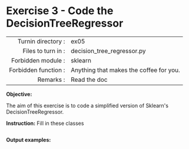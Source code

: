 # Exercise 3 - Code the DecisionTreeRegressor

|                         |                    |
| -----------------------:| ------------------ |
|   Turnin directory :    |  ex05              |
|   Files to turn in :    |  decision_tree_regressor.py |
|   Forbidden module :    |  sklearn           |
|   Forbidden function :  |  Anything that makes the coffee for you. |
|   Remarks :             |  Read the doc      |


**Objective:**

The aim of this exercise is to code a simplified version of Sklearn's DecisionTreeRegressor.


**Instruction:**
Fill in these classes

```python
```

**Output examples:**
```bash
```

